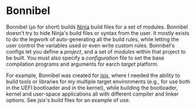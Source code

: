 # Bonnibel

Bonnibel (`pb` for short) builds [Ninja][] build files for a set of modules.
Bonnibel doesn't try to hide Ninja's build files or syntax from the user. It
mostly exists to do the legwork of auto-generating all the build rules, while
letting the user control the variables used or even write custom rules.
Bonnibel's configs let you define a _project_, and a set of _modules_ within
that project to be built. You must also specify a _configuration_ file to set
the base compilation programs and arguments for earch _target_ platform.

For example, Bonnibel was created for [jsix][], where I needed the ability to
build tools or libraries for my multiple target environments (e.g., for use
both in the UEFI bootloader and in the kernel), while building the bootloader,
kernel and user-space applications all with different compiler and linker
options. See jsix's build files for an example of use.

[Ninja]: https://ninja-build.org
[jsix]: https://github.com/justinian/jsix
